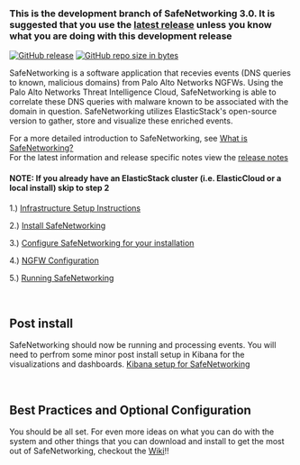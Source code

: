 ### This is the development branch of SafeNetworking 3.0.  It is suggested that you use the [latest release](https://github.com/PaloAltoNetworks/safe-networking/releases) unless you know what you are doing with this development release
[![GitHub release](https://img.shields.io/github/release/qubyte/rubidium.svg?style=for-the-badge)](https://github.com/PaloAltoNetworks/safe-networking-sp/releases)
[![GitHub repo size in bytes](https://img.shields.io/github/repo-size/badges/shields.svg?style=for-the-badge)](https://github.com/PaloAltoNetworks/safe-networking)

SafeNetworking is a software application that recevies events (DNS queries to known, malicious domains) from Palo Alto Networks NGFWs.  Using the Palo Alto Networks Threat Intelligence Cloud, SafeNetworking is able to correlate these DNS queries with malware known to be associated with the domain in question.  SafeNetworking utilizes ElasticStack's open-source version to gather, store and visualize these enriched events.

For a more detailed introduction to SafeNetworking, see [What is SafeNetworking?](https://github.com/PaloAltoNetworks/safe-networking-sp/wiki/What-is-SafeNetworking%3F)<br/>
For the latest information and release specific notes view the [release notes](docs/release-notes.md)

#### NOTE: If you already have an ElasticStack cluster (i.e. ElasticCloud or a local install) skip to step 2
1.) [Infrastructure Setup Instructions](https://github.com/PaloAltoNetworks/safe-networking-sp/wiki/Infrastructure-Setup)

2.) [Install SafeNetworking](https://github.com/PaloAltoNetworks/safe-networking-sp/wiki/Installing-the-SafeNetworking-Software)

3.) [Configure SafeNetworking for your installation](https://github.com/PaloAltoNetworks/safe-networking-sp/wiki/Configuring-SafeNetworking)

4.) [NGFW Configuration](https://github.com/PaloAltoNetworks/safe-networking-sp/wiki/NGFW-Configuration)

5.) [Running SafeNetworking](https://github.com/PaloAltoNetworks/safe-networking-sp/wiki/Running-SafeNetworking)

<br/>

## Post install
SafeNetworking should now be running and processing events.  You will need to perfrom some minor post install setup in Kibana for the visualizations and dashboards.
[Kibana setup for SafeNetworking](https://github.com/PaloAltoNetworks/safe-networking-sp/wiki/Kibana-post-install-setup)

<br/>

## Best Practices and Optional Configuration
You should be all set.  For even more ideas on what you can do with the system and other things that you can download and install to get the most out of SafeNetworking, checkout the [Wiki](https://github.com/PaloAltoNetworks/safe-networking-sp/wiki)!!
